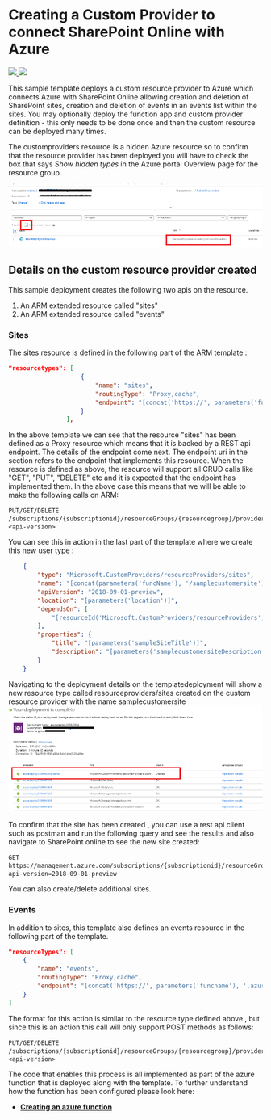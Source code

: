 # Creating a Custom Provider to connect SharePoint Online with Azure

<a href="https://portal.azure.com/#create/Microsoft.Template/uri/https%3A%2F%2Fraw.githubusercontent.com%2FSharePointCustomRP%2Fmaster%2F101-custom-rp-sharepoint-integration-with-function%2Fazuredeploy.json" target="_blank">
    <img src="http://azuredeploy.net/deploybutton.png"/>
</a>
<a href="http://armviz.io/#/?load=https%3A%2F%2Fraw.githubusercontent.com%2FAzure%2Fazure-quickstart-templates%2Fmaster%2F101-custom-rp-sharepoint-integration-with-function%2Fazuredeploy.json" target="_blank">
    <img src="http://armviz.io/visualizebutton.png"/>
</a>

This sample template deploys a custom resource provider to Azure which connects Azure with SharePoint Online allowing creation and deletion of SharePoint sites, creation and deletion of events in an events list within the sites. You may optionally deploy the function app and custom provider definition - this only needs to be done once and then the custom resource can be deployed many times.

The customproviders resource is a hidden Azure resource so to confirm that the resource provider has been deployed you will have to check the box that says *Show hidden types* in the Azure portal Overview page for the resource group.

![](images/showhidden.png)

## Details on the custom resource provider created

This sample deployment creates the following two apis on the resource.

1) An ARM extended resource called "sites"
2) An ARM extended resource called "events"

### Sites

The sites resource is defined in the following part of the ARM template : 

```json
"resourcetypes": [
                    {
                        "name": "sites",
                        "routingType": "Proxy,cache",
                        "endpoint": "[concat('https://', parameters('funcname'), '.azurewebsites.net/api/{requestPath}')]"
                    }
                ],
```

In the above template we can see that the resource "sites" has been defined as a Proxy resource which means that it is backed by a REST api endpoint. The details of the endpoint come next. The endpoint uri in the section refers to the endpoint that implements this resource. When the resource is defined as above, the resource will support all CRUD calls like "GET", "PUT", "DELETE" etc and it is expected that the endpoint has implemented them. In the above case this means that we will be able to make the following calls on ARM:

```
PUT/GET/DELETE /subscriptions/{subscriptionid}/resourceGroups/{resourcegroup}/providers/Microsoft.CustomProviders/resourceProviders/{customrpname}/sites/siteName?<api-version>
```

You can see this in action in the last part of the template where we create this new user type : 

```json
    {
        "type": "Microsoft.CustomProviders/resourceProviders/sites",
        "name": "[concat(parameters('funcName'), '/samplecustomersite')]",
        "apiVersion": "2018-09-01-preview",
        "location": "[parameters('location')]",
        "dependsOn": [
            "[resourceId('Microsoft.CustomProviders/resourceProviders', parameters('funcName'))]"
        ],
        "properties": {
            "title": "[parameters('sampleSiteTitle')]",
            "description": "[parameters('samplecustomersiteDescription')]"
        }
    }
```

Navigating to the deployment details on the templatedeployment will show a new resource type called resourceproviders/sites created on the custom resource provider with the name samplecustomersite
![](images/createduser.png)

To confirm that the site has been created , you can use a rest api client such as postman and run the following query and see the results and also navigate to SharePoint online to see the new site created:

```
GET  
https://management.azure.com/subscriptions/{subscriptionid}/resourceGroups/{resourcegroup}/providers/Microsoft.CustomProviders/resourceProviders/{customrpname}/sites/samplecustomersite?api-version=2018-09-01-preview
```

You can also create/delete additional sites.

### Events

In addition to sites, this template also defines an events resource in the following part of the template. 

```json
"resourceTypes": [
    {
        "name": "events",
        "routingType": "Proxy,cache",
        "endpoint": "[concat('https://', parameters('funcname'), '.azurewebsites.net/api/{requestPath}')]"
    }
]
```

The format for this action is similar to the resource type defined above , but since this is an action this call will only support POST methods as follows:

```
PUT/GET/DELETE /subscriptions/{subscriptionid}/resourceGroups/{resourcegroup}/providers/Microsoft.CustomProviders/resourceProviders/{customrpname}/events/eventName?<api-version>
```

The code that enables this process is all implemented as part of the azure function that is deployed along with the template. To further understand how the function has been configured please look here:

+ [**Creating an azure function**](SampleFunctions/CSharpSimpleProvider/README.md)

